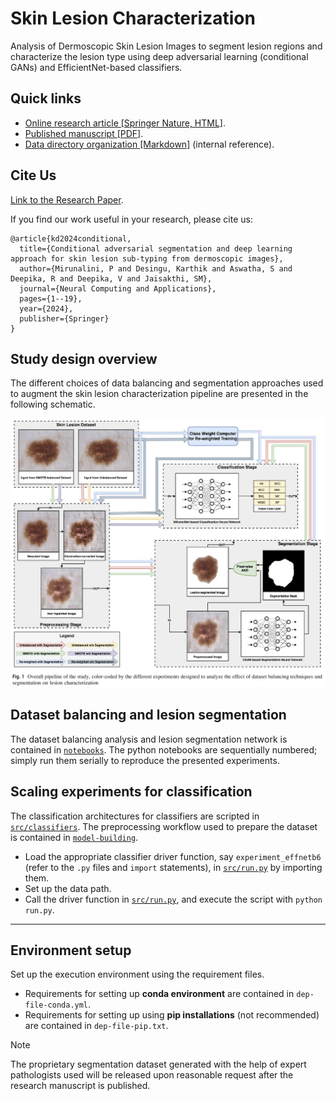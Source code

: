 # Skin Lesion Characterization

Analysis of Dermoscopic Skin Lesion Images to segment lesion regions and characterize the lesion type using deep adversarial learning (conditional GANs) and EfficientNet-based classifiers.

## Quick links

- [Online research article [Springer Nature, HTML]](https://doi.org/10.1007/s00521-024-09964-9).
- [Published manuscript [PDF]](./assets/manuscript.pdf).
- [Data directory organization [Markdown]](./datasets/README.md) (internal reference).

## Cite Us

[Link to the Research Paper](https://doi.org/10.1007/s00521-024-09964-9).

If you find our work useful in your research, please cite us:

```
@article{kd2024conditional,
  title={Conditional adversarial segmentation and deep learning approach for skin lesion sub-typing from dermoscopic images},
  author={Mirunalini, P and Desingu, Karthik and Aswatha, S and Deepika, R and Deepika, V and Jaisakthi, SM},
  journal={Neural Computing and Applications},
  pages={1--19},
  year={2024},
  publisher={Springer}
}
```

## Study design overview

The different choices of data balancing and segmentation approaches used to augment the skin lesion characterization pipeline are presented in the following schematic. 

<img src="./assets/figures/study-pipeline/study-pipeline-with-caption.png" width="800" />

## Dataset balancing and lesion segmentation

The dataset balancing analysis and lesion segmentation network is contained in [`notebooks`](./notebooks). The python notebooks are sequentially numbered; simply run them serially to reproduce the presented experiments.

## Scaling experiments for classification

The classification architectures for classifiers are scripted in [`src/classifiers`](./src/classifiers). The preprocessing workflow used to prepare the dataset is contained in [`model-building`](.//model-building).

- Load the appropriate classifier driver function, say `experiment_effnetb6` (refer to the `.py` files and `import` statements), in [`src/run.py`](./src/run.py) by importing them.
- Set up the data path.
- Call the driver function in [`src/run.py`](./src/run.py), and execute the script with `python run.py`.

----    

## Environment setup

Set up the execution environment using the requirement files.
- Requirements for setting up **conda environment** are contained in `dep-file-conda.yml`.
- Requirements for setting up using **pip installations** (not recommended) are contained in `dep-file-pip.txt`.

> [!Note]
> The proprietary segmentation dataset generated with the help of expert pathologists used will be released upon reasonable request after the research manuscript is published.
